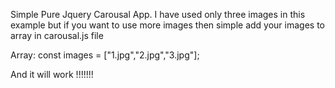 Simple Pure Jquery Carousal App.
I have used only three images in this example but if you want to use more images then simple add your images to array
in carousal.js file

Array: const images = ["1.jpg","2.jpg","3.jpg"];

And it will work !!!!!!!
